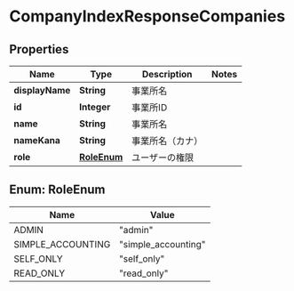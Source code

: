 

# CompanyIndexResponseCompanies


## Properties

Name | Type | Description | Notes
------------ | ------------- | ------------- | -------------
**displayName** | **String** | 事業所名 | 
**id** | **Integer** | 事業所ID | 
**name** | **String** | 事業所名 | 
**nameKana** | **String** | 事業所名（カナ） | 
**role** | [**RoleEnum**](#RoleEnum) | ユーザーの権限 | 



## Enum: RoleEnum

Name | Value
---- | -----
ADMIN | &quot;admin&quot;
SIMPLE_ACCOUNTING | &quot;simple_accounting&quot;
SELF_ONLY | &quot;self_only&quot;
READ_ONLY | &quot;read_only&quot;



